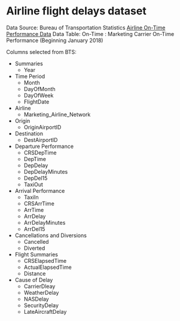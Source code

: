# Airline flight delays dataset

Data Source: 
Bureau of Transportation Statistics
[Airline On-Time Performance Data](https://www.transtats.bts.gov/DatabaseInfo.asp?QO_VQ=EFD&DB_URL=)
Data Table: On-Time : Marketing Carrier On-Time Performance (Beginning January 2018)

Columns selected from BTS:
- Summaries
    - Year
- Time Period
    - Month
    - DayOfMonth
    - DayOfWeek
    - FlightDate
- Airline
    - Marketing_Airline_Network
- Origin
    - OriginAirportID
- Destination
    - DestAirportID
- Departure Performance
    - CRSDepTime
    - DepTime
    - DepDelay
    - DepDelayMinutes
    - DepDel15
    - TaxiOut
- Arrival Performance
    - TaxiIn
    - CRSArrTime
    - ArrTime
    - ArrDelay
    - ArrDelayMinutes
    - ArrDel15
- Cancellations and Diversions
    - Cancelled
    - Diverted
- Flight Summaries
    - CRSElapsedTime
    - ActualElapsedTime
    - Distance
- Cause of Delay
    - CarrierDleay
    - WeatherDelay
    - NASDelay
    - SecurityDelay
    - LateAircraftDelay